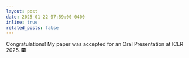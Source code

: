 ```yaml
---
layout: post
date: 2025-01-22 07:59:00-0400
inline: true
related_posts: false
---
```


Congratulations! My paper was accepted for an Oral Presentation at ICLR 2025. :fireworks: